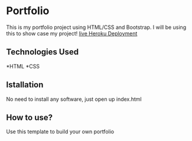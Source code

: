 # Portfolio
This is my portfolio project using HTML/CSS and Bootstrap. I will be using this to show case my project!
[live Heroku Deployment](https://portfolio-cesarigonzalez.herokuapp.com/)


## Technologies Used
*HTML
*CSS

## Istallation
No need to install any software, just open up index.html

## How to use?
Use this template to build your own portfolio
